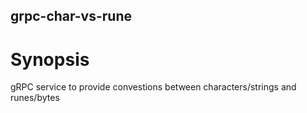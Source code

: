 ## grpc-char-vs-rune

# Synopsis

gRPC service to provide convestions between characters/strings and runes/bytes
